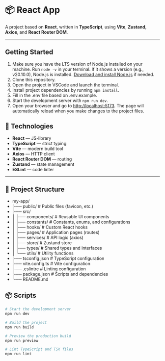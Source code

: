 # 📦 React App

A project based on **React**, written in **TypeScript**, using **Vite**,
**Zustand**, **Axios**, and **React Router DOM**.

---

## Getting Started

1. Make sure you have the LTS version of Node.js installed on your machine. Run
   `node -v` in your terminal. If it shows a version (e.g., v20.10.0), Node.js
   is installed. [Download and install Node.js](https://nodejs.org/en/) if
   needed.
2. Clone this repository.
3. Open the project in VSCode and launch the terminal.
4. Install project dependencies by running `npm install`.
5. Fill in the .env file based on .env.example.
6. Start the development server with `npm run dev`.
7. Open your browser and go to [http://localhost:5173](http://localhost:5173).
   The page will automatically reload when you make changes to the project
   files.

## 🚀 Technologies

- **React** — JS-library
- **TypeScript** — strict typing
- **Vite** — modern build tool
- **Axios** — HTTP client
- **React Router DOM** — routing
- **Zustand** — state management
- **ESLint** — code linter

---

## 📁 Project Structure

- my-app/
- ├── public/ # Public files (favicon, etc.)
- ├── src/
- │ ├── components/ # Reusable UI components
- │ ├── constants/ # Constants, enums, and configurations
- │ ├── hooks/ # Custom React hooks
- │ ├── pages/ # Application pages (routes)
- │ ├── services/ # API logic (axios)
- │ ├── store/ # Zustand store
- │ ├── types/ # Shared types and interfaces
- │ └── utils/ # Utility functions
- ├── tsconfig.json # TypeScript configuration
- ├── vite.config.ts # Vite configuration
- ├── .eslintrc # Linting configuration
- ├── package.json # Scripts and dependencies
- └── README.md

## 📦 Scripts

```bash
# Start the development server
npm run dev

# Build the project
npm run build

# Preview the production build
npm run preview

# Lint TypeScript and TSX files
npm run lint
```
